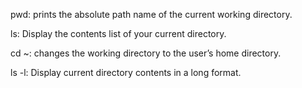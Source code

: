pwd: prints the absolute path name of the current working directory.

ls: Display the contents list of your current directory.

cd ~: changes the working directory to the user’s home directory.

ls -l: Display current directory contents in a long format.

